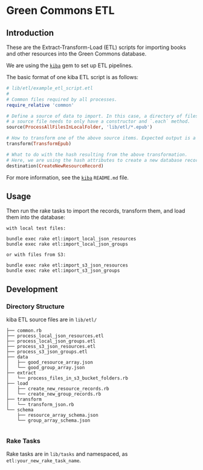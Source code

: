 # Green Commons ETL

## Introduction

These are the Extract-Transform-Load (ETL)
scripts for importing books and other resources
into the Green Commons database.

We are using the [`kiba`] gem
to set up ETL pipelines.

[`kiba`]: https://github.com/thbar/kiba

The basic format of one kiba ETL script is as follows:

```ruby
# lib/etl/example_etl_script.etl
#
# Common files required by all processes.
require_relative 'common'

# Define a source of data to import. In this case, a directory of files.
# a source file needs to only have a constructor and `.each` method.
source(ProcessAllFilesInLocalFolder, 'lib/etl/*.epub')

# How to transform one of the above source items. Expected output is a hash.
transform(TransformEpub)

# What to do with the hash resulting from the above transformation.
# Here, we are using the hash attributes to create a new database record.
destination(CreateNewResourceRecord)
```

For more information, see the [`kiba`] `README.md` file.

## Usage

Then run the rake tasks to import the records,
transform them,
and load them into the database:

```
with local test files:

bundle exec rake etl:import_local_json_resources
bundle exec rake etl:import_local_json_groups

or with files from S3:

bundle exec rake etl:import_s3_json_resources
bundle exec rake etl:import_s3_json_groups
```

## Development

### Directory Structure

kiba ETL source files are in `lib/etl/`

```
├── common.rb
├── process_local_json_resources.etl
├── process_local_json_groups.etl
├── process_s3_json_resources.etl
├── process_s3_json_groups.etl
├── data
│   ├── good_resource_array.json
│   └── good_group_array.json
├── extract
│   └── process_files_in_s3_bucket_folders.rb
├── load
│   ├── create_new_resource_records.rb
│   └── create_new_group_records.rb
├── transform
│   └── transform_json.rb
└── schema
    ├── resource_array_schema.json
    └── group_array_schema.json
    
```

### Rake Tasks

Rake tasks are in `lib/tasks` and namespaced, as `etl:your_new_rake_task_name`.
